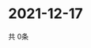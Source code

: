 # 2021-12-17
  共 0条

  <!-- BEGIN -->
  <!-- 最后更新时间Fri Dec 17 2021 13:12:20 GMT+0000 (Coordinated Universal Time) -->
  
  <!-- END -->
  
  